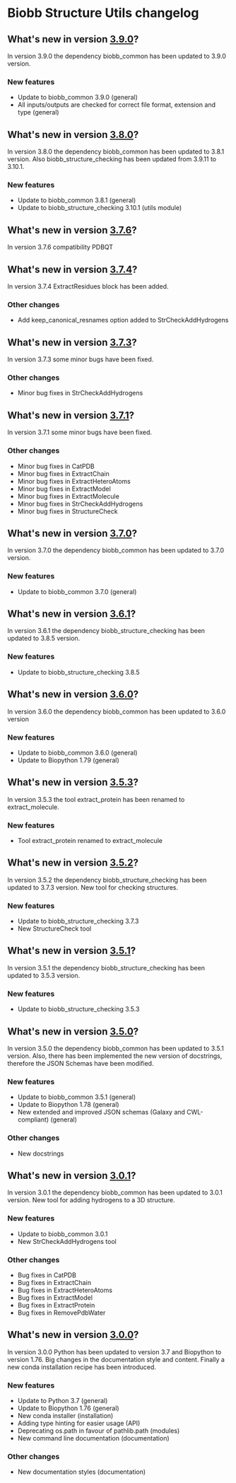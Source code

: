 # Biobb Structure Utils changelog

## What's new in version [3.9.0](https://github.com/bioexcel/biobb_structure_utils/releases/tag/v3.9.0)?
In version 3.9.0 the dependency biobb_common has been updated to 3.9.0 version.

### New features

* Update to biobb_common 3.9.0 (general)
* All inputs/outputs are checked for correct file format, extension and type (general)

## What's new in version [3.8.0](https://github.com/bioexcel/biobb_structure_utils/releases/tag/v3.8.0)?
In version 3.8.0 the dependency biobb_common has been updated to 3.8.1 version. Also biobb_structure_checking has been updated from 3.9.11 to 3.10.1.

### New features

* Update to biobb_common 3.8.1 (general)
* Update to biobb_structure_checking 3.10.1 (utils module)

## What's new in version [3.7.6](https://github.com/bioexcel/biobb_structure_utils/releases/tag/v3.7.6)?
In version 3.7.6 compatibility PDBQT


## What's new in version [3.7.4](https://github.com/bioexcel/biobb_structure_utils/releases/tag/v3.7.4)?
In version 3.7.4 ExtractResidues block has been added.

### Other changes

* Add keep_canonical_resnames option added to StrCheckAddHydrogens

## What's new in version [3.7.3](https://github.com/bioexcel/biobb_structure_utils/releases/tag/v3.7.3)?
In version 3.7.3 some minor bugs have been fixed.

### Other changes

* Minor bug fixes in StrCheckAddHydrogens

## What's new in version [3.7.1](https://github.com/bioexcel/biobb_structure_utils/releases/tag/v3.7.1)?
In version 3.7.1 some minor bugs have been fixed.

### Other changes

* Minor bug fixes in CatPDB
* Minor bug fixes in ExtractChain
* Minor bug fixes in ExtractHeteroAtoms
* Minor bug fixes in ExtractModel
* Minor bug fixes in ExtractMolecule
* Minor bug fixes in StrCheckAddHydrogens
* Minor bug fixes in StructureCheck

## What's new in version [3.7.0](https://github.com/bioexcel/biobb_structure_utils/releases/tag/v3.7.0)?
In version 3.7.0 the dependency biobb_common has been updated to 3.7.0 version.

### New features

* Update to biobb_common 3.7.0 (general)

## What's new in version [3.6.1](https://github.com/bioexcel/biobb_structure_utils/releases/tag/v3.6.1)?
In version 3.6.1 the dependency biobb_structure_checking has been updated to 3.8.5 version.

### New features

* Update to biobb_structure_checking 3.8.5

## What's new in version [3.6.0](https://github.com/bioexcel/biobb_structure_utils/releases/tag/v3.6.0)?
In version 3.6.0 the dependency biobb_common has been updated to 3.6.0 version

### New features

* Update to biobb_common 3.6.0 (general)
* Update to Biopython 1.79 (general)

## What's new in version [3.5.3](https://github.com/bioexcel/biobb_structure_utils/releases/tag/v3.5.3)?
In version 3.5.3 the tool extract_protein has been renamed to extract_molecule.

### New features

* Tool extract_protein renamed to extract_molecule

## What's new in version [3.5.2](https://github.com/bioexcel/biobb_structure_utils/releases/tag/v3.5.2)?
In version 3.5.2 the dependency biobb_structure_checking has been updated to 3.7.3 version. New tool for checking structures.

### New features

* Update to biobb_structure_checking 3.7.3
* New StructureCheck tool

## What's new in version [3.5.1](https://github.com/bioexcel/biobb_structure_utils/releases/tag/v3.5.1)?
In version 3.5.1 the dependency biobb_structure_checking has been updated to 3.5.3 version.

### New features

* Update to biobb_structure_checking 3.5.3

## What's new in version [3.5.0](https://github.com/bioexcel/biobb_structure_utils/releases/tag/v3.5.0)?
In version 3.5.0 the dependency biobb_common has been updated to 3.5.1 version. Also, there has been implemented the new version of docstrings, therefore the JSON Schemas have been modified.

### New features

* Update to biobb_common 3.5.1 (general)
* Update to Biopython 1.78 (general)
* New extended and improved JSON schemas (Galaxy and CWL-compliant) (general)

### Other changes

* New docstrings

## What's new in version [3.0.1](https://github.com/bioexcel/biobb_structure_utils/releases/tag/v3.0.1)?
In version 3.0.1 the dependency biobb_common has been updated to 3.0.1 version. New tool for adding hydrogens to a 3D structure.

### New features

* Update to biobb_common 3.0.1
* New StrCheckAddHydrogens tool

### Other changes

* Bug fixes in CatPDB
* Bug fixes in ExtractChain
* Bug fixes in ExtractHeteroAtoms
* Bug fixes in ExtractModel
* Bug fixes in ExtractProtein
* Bug fixes in RemovePdbWater

## What's new in version [3.0.0](https://github.com/bioexcel/biobb_structure_utils/releases/tag/v3.0.0)?
In version 3.0.0 Python has been updated to version 3.7 and Biopython to version 1.76. Big changes in the documentation style and content. Finally a new conda installation recipe has been introduced.

### New features

* Update to Python 3.7 (general)
* Update to Biopython 1.76 (general)
* New conda installer (installation)
* Adding type hinting for easier usage (API)
* Deprecating os.path in favour of pathlib.path (modules)
* New command line documentation (documentation)

### Other changes

* New documentation styles (documentation)
